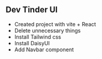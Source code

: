 
## Dev Tinder UI

- Created project with vite + React
- Delete unnecessary things
- Install Tailwind css
- Install DaisyUI
- Add Navbar component
